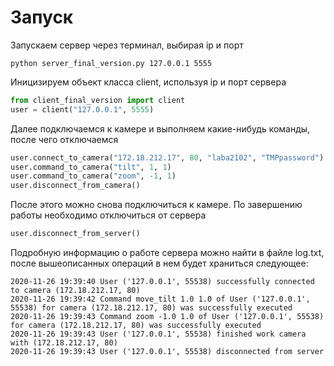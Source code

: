 # Запуск
Запускаем сервер через терминал, выбирая ip и порт

```
python server_final_version.py 127.0.0.1 5555
```
Иницизируем объект класса client, используя ip и порт сервера

```Python
from client_final_version import client
user = client("127.0.0.1", 5555)
```
Далее подключаемся к камере и выполняем какие-нибудь команды, после чего отключаемся

```Python
user.connect_to_camera("172.18.212.17", 80, "laba2102", "TMPpassword")
user.command_to_camera("tilt", 1, 1)
user.command_to_camera("zoom", -1, 1)
user.disconnect_from_camera()
```
После этого можно снова подключиться к камере. По завершению работы необходимо отключиться от сервера

```Python
user.disconnect_from_server()
```
Подробную информацию о работе сервера можно найти в файле log.txt, после вышеописанных операций в нем будет храниться следующее:
```
2020-11-26 19:39:40 User ('127.0.0.1', 55538) successfully connected to camera (172.18.212.17, 80)
2020-11-26 19:39:42 Command move_tilt 1.0 1.0 of User ('127.0.0.1', 55538) for camera (172.18.212.17, 80) was successfully executed
2020-11-26 19:39:43 Command zoom -1.0 1.0 of User ('127.0.0.1', 55538) for camera (172.18.212.17, 80) was successfully executed
2020-11-26 19:39:43 User ('127.0.0.1', 55538) finished work camera with (172.18.212.17, 80)
2020-11-26 19:39:43 User ('127.0.0.1', 55538) disconnected from server
```
